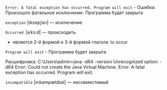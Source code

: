 `Error: A fatal exception has occurred. Program will exit` - Ошибка: Произошло фатальное исключение. Программа будет закрыта

`exception` |ɪksepʃən| — исключение

`Occurred` |əˈkɜːd| — происходить
- является 2-й формой и 3-й формой глагола to occur

`Program will exit` - Программа будет закрыта

Расшифровка:
C:\Users\admin>java -d64 -version
Unrecognized option: -d64
Error: Could not create the Java Virtual Machine.
Error: A fatal exception has occurred. Program will exit.


`incompatible` |ɪnkəmpætɪbəl| — несовместимый
